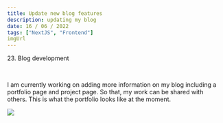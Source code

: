 ```yaml
---
title: Update new blog features
description: updating my blog
date: 16 / 06 / 2022
tags: ["NextJS", "Frontend"]
imgUrl
---
```


<p>23. Blog development</p>

<br/>
<p> I am currently working on adding more information on my blog including a portfolio page and project page. So that, my work can be shared with others. This is what the portfolio looks like at the moment.
</p>
<Image layout='fill' src='/image/Blog/20220616/personalBlog.png'></Image><br/>